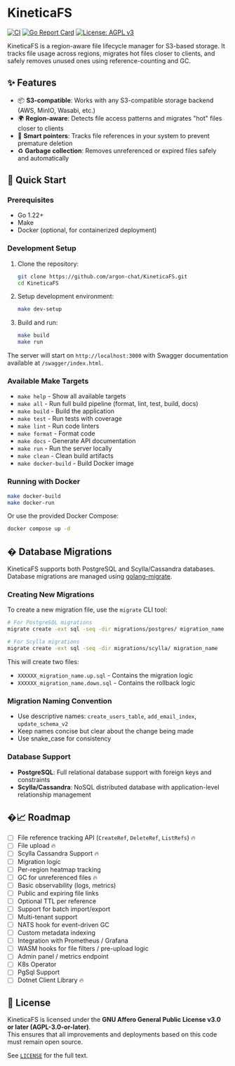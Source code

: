 # KineticaFS

[![CI](https://github.com/argon-chat/KineticaFS/actions/workflows/ci.yml/badge.svg)](https://github.com/argon-chat/KineticaFS/actions/workflows/ci.yml)
[![Go Report Card](https://goreportcard.com/badge/github.com/argon-chat/KineticaFS)](https://goreportcard.com/report/github.com/argon-chat/KineticaFS)
[![License: AGPL v3](https://img.shields.io/badge/License-AGPL_v3-blue.svg)](https://www.gnu.org/licenses/agpl-3.0)

KineticaFS is a region-aware file lifecycle manager for S3-based storage. It tracks file usage across regions, migrates
hot files closer to clients, and safely removes unused ones using reference-counting and GC.

## ✨ Features

- 📦 **S3-compatible**: Works with any S3-compatible storage backend (AWS, MinIO, Wasabi, etc.)
- 🌍 **Region-aware**: Detects file access patterns and migrates "hot" files closer to clients
- 🧠 **Smart pointers**: Tracks file references in your system to prevent premature deletion
- ♻️ **Garbage collection**: Removes unreferenced or expired files safely and automatically

## 🚀 Quick Start

### Prerequisites

- Go 1.22+ 
- Make
- Docker (optional, for containerized deployment)

### Development Setup

1. Clone the repository:
   ```bash
   git clone https://github.com/argon-chat/KineticaFS.git
   cd KineticaFS
   ```

2. Setup development environment:
   ```bash
   make dev-setup
   ```

3. Build and run:
   ```bash
   make build
   make run
   ```

The server will start on `http://localhost:3000` with Swagger documentation available at `/swagger/index.html`.

### Available Make Targets

- `make help` - Show all available targets
- `make all` - Run full build pipeline (format, lint, test, build, docs)
- `make build` - Build the application
- `make test` - Run tests with coverage
- `make lint` - Run code linters
- `make format` - Format code
- `make docs` - Generate API documentation
- `make run` - Run the server locally
- `make clean` - Clean build artifacts
- `make docker-build` - Build Docker image

### Running with Docker

```bash
make docker-build
make docker-run
```

Or use the provided Docker Compose:

```bash
docker compose up -d
```

## �️ Database Migrations

KineticaFS supports both PostgreSQL and Scylla/Cassandra databases. Database migrations are managed using [golang-migrate](https://github.com/golang-migrate/migrate).

### Creating New Migrations

To create a new migration file, use the `migrate` CLI tool:

```bash
# For PostgreSQL migrations
migrate create -ext sql -seq -dir migrations/postgres/ migration_name

# For Scylla migrations  
migrate create -ext sql -seq -dir migrations/scylla/ migration_name
```

This will create two files:
- `XXXXXX_migration_name.up.sql` - Contains the migration logic
- `XXXXXX_migration_name.down.sql` - Contains the rollback logic

### Migration Naming Convention

- Use descriptive names: `create_users_table`, `add_email_index`, `update_schema_v2`
- Keep names concise but clear about the change being made
- Use snake_case for consistency

### Database Support

- **PostgreSQL**: Full relational database support with foreign keys and constraints
- **Scylla/Cassandra**: NoSQL distributed database with application-level relationship management

## �📈 Roadmap

- [ ] File reference tracking API (`CreateRef`, `DeleteRef`, `ListRefs`) 🔥
- [ ] File upload 🔥
- [ ] Scylla Cassandra Support 🔥
- [ ] Migration logic
- [ ] Per-region heatmap tracking
- [ ] GC for unreferenced files 🔥
- [ ] Basic observability (logs, metrics)
- [ ] Public and expiring file links
- [ ] Optional TTL per reference
- [ ] Support for batch import/export
- [ ] Multi-tenant support
- [ ] NATS hook for event-driven GC
- [ ] Custom metadata indexing
- [ ] Integration with Prometheus / Grafana
- [ ] WASM hooks for file filters / pre-upload logic
- [ ] Admin panel / metrics endpoint
- [ ] K8s Operator
- [ ] PgSql Support
- [ ] Dotnet Client Library 🔥

## 📜 License

KineticaFS is licensed under the **GNU Affero General Public License v3.0 or later (AGPL-3.0-or-later)**.  
This ensures that all improvements and deployments based on this code must remain open source.

See [`LICENSE`](./LICENSE) for the full text.
